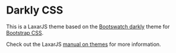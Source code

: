 # Darkly CSS

This is a LaxarJS theme based on the [Bootswatch darkly](http://bootswatch.com/darkly/) theme for [Bootstrap CSS](http://getbootstrap.com/css/).

Check out the LaxarJS [manual on themes](https://github.com/LaxarJS/laxar/blob/master/docs/manuals/creating_themes.md) for more information.
